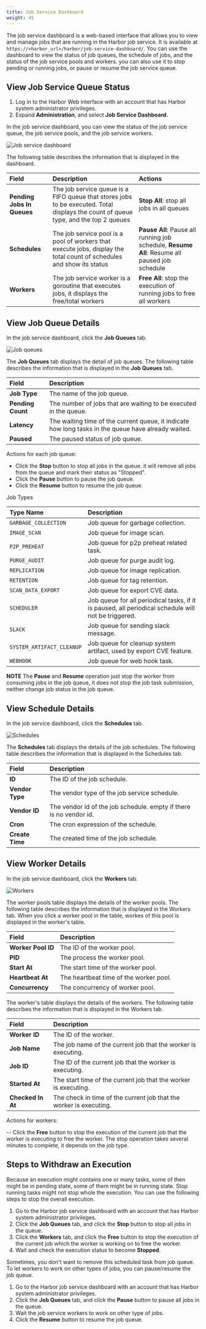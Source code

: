 ```yaml
---
title: Job Service Dashboard
weight: 45
---
```


The job service dashboard is a web-based interface that allows you to view and manage jobs that are running in the Harbor job service. It is available at `https://<harbor_url>/harbor/job-service-dashboard/`. You can use the dashboard to view the status of job queues, the schedule of jobs, and the status of the job service pools and workers. you can also use it to stop pending or running jobs, or pause or resume the job service queue.

## View Job Service Queue Status

1. Log in to the Harbor Web interface with an account that has Harbor system administrator privileges.
1. Expand **Administration**, and select **Job Service Dashboard**.

In the job service dashboard, you can view the status of the job service queue, the job service pools, and the job service workers.

![Job service dashboard](../../img/jobservice-dashboard/jobservice-dashboard.png)

The following table describes the information that is displayed in the dashboard.

|Field|Description|Actions|
|:---|:---|:---|
|**Pending Jobs In Queues**|The job service queue is a FIFO queue that stores jobs to be executed. Total displays the count of queue type, and the top 2 queues| **Stop All**: stop all jobs in all queues |
|**Schedules**|The job service pool is a pool of workers that execute jobs, display the total count of schedules and show its status | **Pause All**: Pause all running job schedule, **Resume All**: Resume all paused job schedule |
|**Workers**| The job service worker is a goroutine that executes jobs, it displays the free/total workers| **Free All**: stop the execution of running jobs to free all workers |

## View Job Queue Details

In the job service dashboard, click the **Job Queues** tab.

![Job queues](../../img/jobservice-dashboard/jobqueues.png)

The **Job Queues** tab displays the detail of job queues. The following table describes the information that is displayed in the **Job Queues** tab.

|Field|Description|
|:---|:---|
|**Job Type**|The name of the job queue.|
|**Pending Count**|The number of jobs that are waiting to be executed in the queue.|
|**Latency**|The waiting time of the current queue, it indicate how long tasks in the queue have already waited.|
|**Paused**|The paused status of job queue.|

Actions for each job queue:

- Click the **Stop** button to stop all jobs in the queue. it will remove all jobs from the queue and mark their status as "Stopped".
- Click the **Pause** button to pause the job queue.
- Click the **Resume** button to resume the job queue.

Job Types

  | Type Name | Description |
  |:---|:---|
  | `GARBAGE_COLLECTION` | Job queue for garbage collection. |
  | `IMAGE_SCAN` | Job queue for image scan. |
  | `P2P_PREHEAT` | Job queue for p2p preheat related task. |
  | `PURGE_AUDIT` | Job queue for purge audit log. |
  | `REPLICATION` | Job queue for image replication. |
  | `RETENTION` | Job queue for tag retention. |
  | `SCAN_DATA_EXPORT` | Job queue for export CVE data. |
  | `SCHEDULER` | Job queue for all periodical tasks, if it is paused, all periodical schedule will not be triggered. |
  | `SLACK` | Job queue for sending slack message. |
  | `SYSTEM_ARTIFACT_CLEANUP` | Job queue for cleanup system artifact, used by export CVE feature. |
  | `WEBHOOK` | Job queue for web hook task. |

**NOTE** The **Pause** and **Resume** operation just stop the worker from consuming jobs in the job queue, it does not stop the job task submission, neither change job status in the job queue.

## View Schedule Details

In the job service dashboard, click the **Schedules** tab.
   
   ![Schedules](../../img/jobservice-dashboard/schedules.png)

The **Schedules** tab displays the details of the job schedules. The following table describes the information that is displayed in the Schedules tab.

|Field|Description|
|:---|:---|
|**ID**|The ID of the job schedule.|
|**Vendor Type**|The vendor type of the job service schedule.|
|**Vendor ID**|The vendor id of the job schedule. empty if there is no vendor id.|
|**Cron**|The cron expression of the schedule.|
|**Create Time**|The created time of the job schedule.|


## View Worker Details

  In the job service dashboard, click the **Workers** tab.

  ![Workers](../../img/jobservice-dashboard/workers.png)

  The worker pools table displays the details of the worker pools. The following table describes the information that is displayed in the Workers tab. When you click a worker pool in the table, workes of this pool is displayed in the worker's table.

|Field|Description|
|:---|:---|
|**Worker Pool ID**|The ID of the worker pool.|
|**PID**|The process the worker pool.|
|**Start At**|The start time of the worker pool.|
|**Heartbeat At**|The heartbeat time of the worker pool.|
|**Concurrency**|The concurrency of worker pool.|

The worker's table displays the details of the workers. The following table describes the information that is displayed in the Workers tab.

|Field|Description|
|:---|:---|
|**Worker ID**|The ID of the worker.|
|**Job Name**| The job name of the current job that the worker is executing.|
|**Job ID**|The ID of the current job that the worker is executing.|
|**Started At**|The start time of the current job that the worker is executing.|
|**Checked In At**|The check in time of the current job that the worker is executing.|

Actions for workers:

-- Click the **Free** button to stop the execution of the current job that the worker is executing to free the worker. The stop operation takes several minutes to complete, it depends on the job type.
  

  ## Steps to Withdraw an Execution

  Because an execution might contains one or many tasks, some of then might be in pending state, some of them might be in running state. Stop running tasks might not stop whole the execution. You can use the following steps to stop the overall execution.

  1. Go to the Harbor job service dashboard with an account that has Harbor system administrator privileges.
  2. Click the **Job Queues** tab, and click the **Stop** button to stop all jobs in the queue.
  3. Click the **Workers** tab, and click the **Free** button to stop the execution of the current job which the worker is working on to free the worker.
  4. Wait and check the execution status to become **Stopped**.

  Sometimes, you don't want to remove this scheduled task from job queue. To let workers to work on other types of jobs, you can pause/resume the job queue.
  
  1. Go to the Harbor job service dashboard with an account that has Harbor system administrator privileges.
  2. Click the **Job Queues** tab, and click the **Pause** button to pause all jobs in the queue.
  3. Wait the job service workers to work on other type of jobs.
  4. Click the **Resume** button to resume the job queue.
